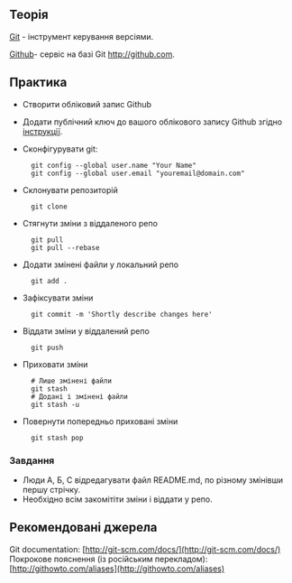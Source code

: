 ## Теорія

[Git](http://uk.wikipedia.org/wiki/Git) - інструмент керування версіями.


[Github](http://github.com)- сервіс на базі Git http://github.com.


## Практика

- Створити обліковий запис Github
- Додати публічний ключ до вашого облікового запису Github згідно [інструкції](https://help.github.com/articles/generating-ssh-keys/).
- Сконфігурувати git:

        git config --global user.name "Your Name"
        git config --global user.email "youremail@domain.com"

- Склонувати репозиторій

        git clone

- Стягнути зміни з віддаленого репо

        git pull
        git pull --rebase

- Додати змінені файли у локальний репо

        git add .

- Зафіксувати зміни

        git commit -m 'Shortly describe changes here'

- Віддати зміни у віддалений репо

        git push
        
- Приховати зміни

        # Лише змінені файли
        git stash
        # Додані і змінені файли
        git stash -u

- Повернути попередньо приховані зміни

        git stash pop
        
### Завдання
        
- Люди А, Б, С відредагувати файл README.md, по різному змінівши першу стрічку.
- Необхідно всім закомітіти зміни і віддати у репо.


## Рекомендовані джерела

Git documentation: [http://git-scm.com/docs/](http://git-scm.com/docs/)
Покрокове пояснення (із російським перекладом): [http://githowto.com/aliases](http://githowto.com/aliases)
